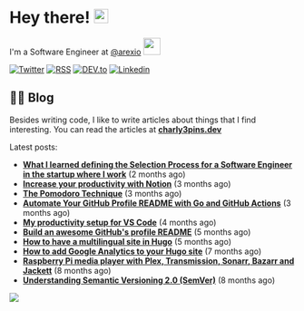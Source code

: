 
# Hey there! <img src="https://media.giphy.com/media/hvRJCLFzcasrR4ia7z/giphy.gif" width="25px">

I'm a Software Engineer at <a href="https://github.com/arexio">@arexio</a> <img src="https://media.giphy.com/media/WUlplcMpOCEmTGBtBW/giphy.gif" width="30">

[![Twitter](https://img.shields.io/badge/Twitter-1DA1F2?style=for-the-badge&logo=twitter&logoColor=white)](https://twitter.com/intent/follow?screen_name=charly3pins)
[![RSS](https://img.shields.io/badge/RSS-FFA500?style=for-the-badge&logo=rss&logoColor=white)](https://charly3pins.dev)
[![DEV.to](https://img.shields.io/badge/dev.to-0A0A0A?style=for-the-badge&logo=dev.to&logoColor=white)](https://dev.to/charly3pins)
[![Linkedin](https://img.shields.io/badge/LinkedIn-0077B5?style=for-the-badge&logo=linkedin&logoColor=white)](https://www.linkedin.com/in/carlesfuste/)

## 👨‍💻 Blog

Besides writing code, I like to write articles about things that I find interesting. You can read the articles at **[charly3pins.dev](https://charly3pins.dev)**

Latest posts:
- **[What I learned defining the Selection Process for a Software Engineer in the startup where I work](https://charly3pins.dev/blog/what-i-learned-defining-the-selection-process-for-a-software-engineer-in-the-startup-where-i-work/)** (2 months ago)
- **[Increase your productivity with Notion](https://charly3pins.dev/blog/increase-your-productivity-with-notion/)** (3 months ago)
- **[The Pomodoro Technique](https://charly3pins.dev/blog/the-pomodoro-technique/)** (3 months ago)
- **[Automate Your GitHub Profile README with Go and GitHub Actions](https://charly3pins.dev/blog/automate-your-github-profile-readme-with-go-and-github-actions/)** (3 months ago)
- **[My productivity setup for VS Code](https://charly3pins.dev/blog/my-productivity-setup-for-vs-code/)** (4 months ago)
- **[Build an awesome GitHub's profile README](https://charly3pins.dev/blog/build-an-awesome-github-profile-readme/)** (5 months ago)
- **[How to have a multilingual site in Hugo](https://charly3pins.dev/blog/how-to-have-a-multilingual-site-in-hugo/)** (5 months ago)
- **[How to add Google Analytics to your Hugo site](https://charly3pins.dev/blog/how-to-add-google-analytics-to-your-hugo-site/)** (7 months ago)
- **[Raspberry Pi media player with Plex, Transmission, Sonarr, Bazarr and Jackett](https://charly3pins.dev/blog/raspberry-pi-media-player-with-plex-transmission-sonarr-bazarr-and-jackett/)** (8 months ago)
- **[Understanding Semantic Versioning 2.0 (SemVer)](https://charly3pins.dev/blog/understanding-semantic-versionin-2.0-semver/)** (8 months ago)


![](https://media.giphy.com/media/OPYnG3Xf8zLag/giphy.gif)
